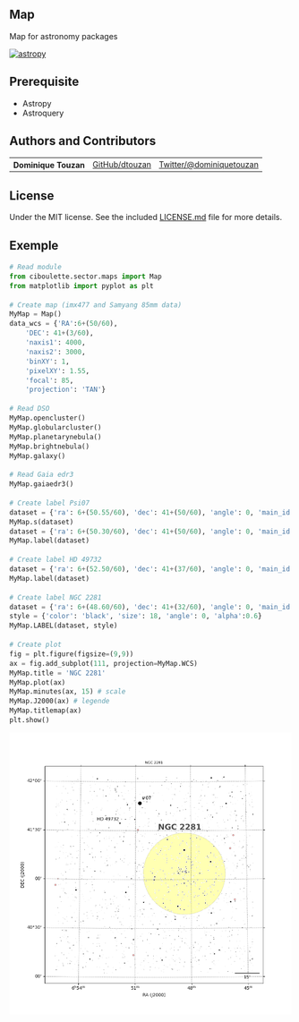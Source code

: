 ## Map
Map for astronomy packages

[![astropy](http://img.shields.io/badge/powered%20by-AstroPy-orange.svg?style=flat)](http://www.astropy.org/) 

## Prerequisite
  - Astropy
  - Astroquery

## Authors and Contributors

<table><tbody>
<tr><th align="left">Dominique Touzan</th><td><a href="https://github.com/dtouzan/ciboulette">GitHub/dtouzan</a></td><td><a href="http://twitter.com/dominiquetouzan">Twitter/@dominiquetouzan</a></td></tr>
</tbody></table>

## License

Under the MIT license. See the included [LICENSE.md](./LICENSE.md) file for more details.

## Exemple
```python
# Read module
from ciboulette.sector.maps import Map
from matplotlib import pyplot as plt

# Create map (imx477 and Samyang 85mm data)
MyMap = Map()
data_wcs = {'RA':6+(50/60), 
	'DEC': 41+(3/60), 
	'naxis1': 4000, 
	'naxis2': 3000, 
	'binXY': 1, 
	'pixelXY': 1.55, 
	'focal': 85, 
	'projection': 'TAN'}

# Read DSO
MyMap.opencluster()
MyMap.globularcluster()
MyMap.planetarynebula()
MyMap.brightnebula()
MyMap.galaxy()

# Read Gaia edr3
MyMap.gaiaedr3()

# Create label Psi07 
dataset = {'ra': 6+(50.55/60), 'dec': 41+(50/60), 'angle': 0, 'main_id': "psi"}
MyMap.s(dataset)
dataset = {'ra': 6+(50.30/60), 'dec': 41+(50/60), 'angle': 0, 'main_id': "07"}
MyMap.label(dataset)

# Create label HD 49732
dataset = {'ra': 6+(52.50/60), 'dec': 41+(37/60), 'angle': 0, 'main_id': "HD 49732"}
MyMap.label(dataset)

# Create label NGC 2281
dataset = {'ra': 6+(48.60/60), 'dec': 41+(32/60), 'angle': 0, 'main_id': "NGC 2281"}
style = {'color': 'black', 'size': 18, 'angle': 0, 'alpha':0.6}
MyMap.LABEL(dataset, style)

# Create plot
fig = plt.figure(figsize=(9,9))
ax = fig.add_subplot(111, projection=MyMap.WCS)
MyMap.title = 'NGC 2281'
MyMap.plot(ax)
MyMap.minutes(ax, 15) # scale
MyMap.J2000(ax) # legende
MyMap.titlemap(ax)
plt.show()
```
![image](output.png)